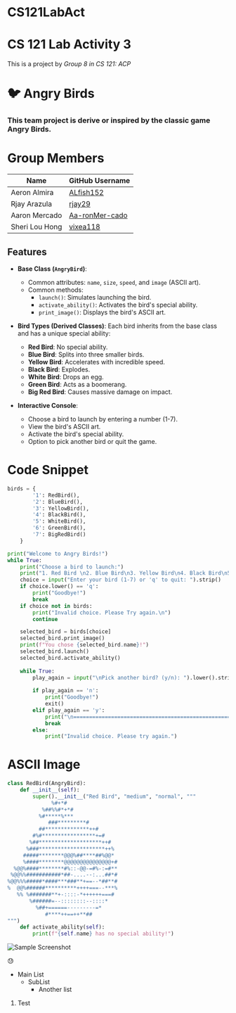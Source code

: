 # CS121LabAct

# CS 121  Lab Activity 3
This is a project by *Group 8 in CS 121: ACP*

# 🐦 Angry Birds
### This team project is derive or inspired by the classic game **Angry Birds.**

# Group Members
| Name | GitHub Username|
|------|----------------|
| Aeron Almira | [ALfish152](https://github.com/ALfish152)|
| Rjay Arazula | [rjay29](https://github.com/rjay29)|
| Aaron Mercado | [Aa-ronMer-cado](https://github.com/Aa-ronMer-cado)
| Sheri Lou Hong | [vixea118](https://github.com/vixea118)

## Features

- **Base Class (`AngryBird`)**:
  - Common attributes: `name`, `size`, `speed`, and `image` (ASCII art).
  - Common methods:
    - `launch()`: Simulates launching the bird.
    - `activate_ability()`: Activates the bird's special ability.
    - `print_image()`: Displays the bird's ASCII art.

- **Bird Types (Derived Classes)**:
  Each bird inherits from the base class and has a unique special ability:
  - **Red Bird**: No special ability.
  - **Blue Bird**: Splits into three smaller birds.
  - **Yellow Bird**: Accelerates with incredible speed.
  - **Black Bird**: Explodes.
  - **White Bird**: Drops an egg.
  - **Green Bird**: Acts as a boomerang.
  - **Big Red Bird**: Causes massive damage on impact.

- **Interactive Console**:
  - Choose a bird to launch by entering a number (1-7).
  - View the bird's ASCII art.
  - Activate the bird's special ability.
  - Option to pick another bird or quit the game.
#

# Code Snippet

```python
birds = {
        '1': RedBird(),
        '2': BlueBird(),
        '3': YellowBird(),
        '4': BlackBird(),
        '5': WhiteBird(),
        '6': GreenBird(),
        '7': BigRedBird()
    }

print("Welcome to Angry Birds!")
while True:
    print("Choose a bird to launch:")
    print("1. Red Bird \n2. Blue Bird\n3. Yellow Bird\n4. Black Bird\n5. White Bird\n6. Green Bird\n7. Big Red Bird")
    choice = input("Enter your bird (1-7) or 'q' to quit: ").strip()
    if choice.lower() == 'q':
        print("Goodbye!")
        break
    if choice not in birds:
        print("Invalid choice. Please Try again.\n")
        continue

    selected_bird = birds[choice]
    selected_bird.print_image()
    print(f"You chose {selected_bird.name}!")
    selected_bird.launch()
    selected_bird.activate_ability()
    
    while True:
        play_again = input("\nPick another bird? (y/n): ").lower().strip()
        
        if play_again == 'n':
            print("Goodbye!")
            exit()
        elif play_again == 'y':
            print("\n============================================================\n")
            break
        else:
            print("Invalid choice. Please try again.")

```


# ASCII Image
```python
class RedBird(AngryBird):
    def __init__(self):
        super().__init__("Red Bird", "medium", "normal", """
              %#+*#                
           %##%%#*+*#              
          %#*****%***              
             ###*********#         
          ##**************++#      
        #%#*****************+=#    
       %##********************++#  
      %###*********************++% 
     #####********@@@%##****##%@@* 
     %####********@@@@@@@@@@@@@@@+#
  %@@%####********#%::-@@-=#%-:=#**
 %@@%%###########*##-....--:...##*#
%@@%%%#####*####***###**+==--*##**#
%  @@%######**********++++===--***%
   %% %#######**+-::::-*++++++===# 
       %######=--::::::::--::::*   
         %##+======---------=*     
            #****++==++**##        
""")
    def activate_ability(self):
        print(f"{self.name} has no special ability!")
```



![Sample Screenshot](image.png)


😓
- Main List
    - SubList
        - Another list

1. Test
